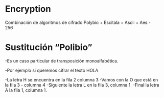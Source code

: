 # Encryption
Combinación de algoritmos de cifrado Polybio + Escitala + Ascii + Aes - 256

# Sustitución “Polibio”
-Es un caso particular de transposición monoalfabética.

-Por ejemplo si queremos cifrar el texto HOLA

-La letra H se encuentra en la fila 2 columna 3
-Vamos con la O que está en la fila 3 - columna 4
-Siguiente la letra L en la fila 3, columna 1.
-Final la letra A la fila 1, columna 1.

